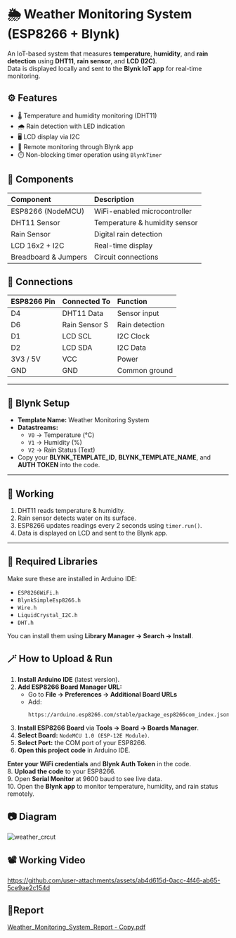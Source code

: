 # 🌦️ Weather Monitoring System (ESP8266 + Blynk)

An IoT-based system that measures **temperature**, **humidity**, and **rain detection** using **DHT11**, **rain sensor**, and **LCD (I2C)**.  
Data is displayed locally and sent to the **Blynk IoT app** for real-time monitoring.



## ⚙️ Features
- 🌡️ Temperature and humidity monitoring (DHT11)  
- 🌧️ Rain detection with LED indication  
- 🖥️ LCD display via I2C  
- 📱 Remote monitoring through Blynk app  
- ⏱️ Non-blocking timer operation using `BlynkTimer`



## 🧩 Components

| Component | Description |
|:--|:--|
| ESP8266 (NodeMCU) | WiFi-enabled microcontroller |
| DHT11 Sensor | Temperature & humidity sensor |
| Rain Sensor | Digital rain detection |
| LCD 16x2 + I2C | Real-time display |
| Breadboard & Jumpers | Circuit connections |



## 🔌 Connections

| ESP8266 Pin | Connected To | Function |
|:--|:--|:--|
| D4 | DHT11 Data | Sensor input |
| D6 | Rain Sensor S | Rain detection |
| D1 | LCD SCL | I2C Clock |
| D2 | LCD SDA | I2C Data |
| 3V3 / 5V | VCC | Power |
| GND | GND | Common ground |

---

## 📱 Blynk Setup

- **Template Name:** Weather Monitoring System  
- **Datastreams:**
  - `V0` → Temperature (°C)
  - `V1` → Humidity (%)
  - `V2` → Rain Status (Text)
- Copy your **BLYNK_TEMPLATE_ID**, **BLYNK_TEMPLATE_NAME**, and **AUTH TOKEN** into the code.

---

## 🧠 Working

1. DHT11 reads temperature & humidity.  
2. Rain sensor detects water on its surface.  
3. ESP8266 updates readings every 2 seconds using `timer.run()`.  
4. Data is displayed on LCD and sent to the Blynk app.  

---

## 🧰 Required Libraries

Make sure these are installed in Arduino IDE:  
- `ESP8266WiFi.h`  
- `BlynkSimpleEsp8266.h`  
- `Wire.h`  
- `LiquidCrystal_I2C.h`  
- `DHT.h`

You can install them using **Library Manager → Search → Install**.



## 🪄 How to Upload & Run

1. **Install Arduino IDE** (latest version).  
2. **Add ESP8266 Board Manager URL:**
   - Go to **File → Preferences → Additional Board URLs**
   - Add:  
     ```
     https://arduino.esp8266.com/stable/package_esp8266com_index.json
     ```
3. **Install ESP8266 Board** via **Tools → Board → Boards Manager**.  
4. **Select Board:** `NodeMCU 1.0 (ESP-12E Module)`.  
5. **Select Port:** the COM port of your ESP8266.  
6. **Open this project code** in Arduino IDE.  

**Enter your WiFi credentials** and **Blynk Auth Token** in the code.  
8. **Upload the code** to your ESP8266.  
9. Open **Serial Monitor** at 9600 baud to see live data.  
10. Open the **Blynk app** to monitor temperature, humidity, and rain status remotely.



## 📷 Diagram
 ![weather_crcut](https://github.com/user-attachments/assets/9e7ed743-3848-44fb-af86-5cd6a80be719)




## 📽️ Working Video
https://github.com/user-attachments/assets/ab4d615d-0acc-4f46-ab65-5ce9ae2c154d

## 📄Report
[Weather_Monitoring_System_Report - Copy.pdf](https://github.com/user-attachments/files/22996289/Weather_Monitoring_System_Report.-.Copy.pdf)
